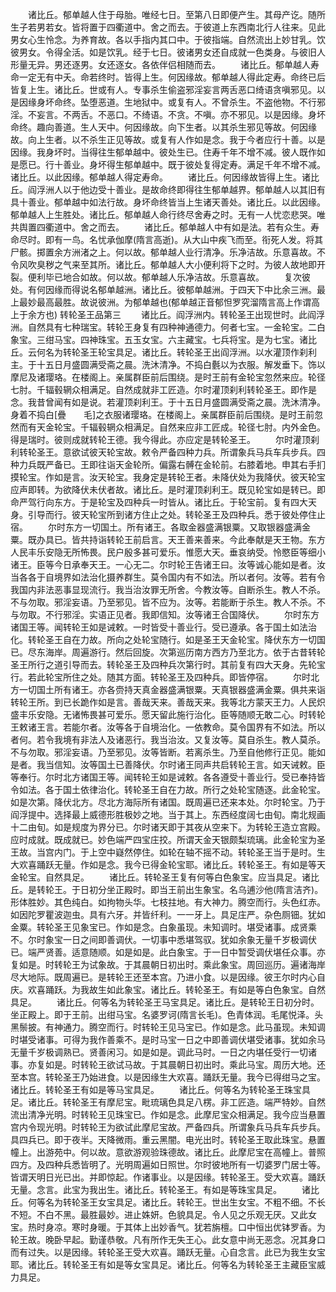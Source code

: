 <!-- { "loadSidebar": true } -->
　　诸比丘。郁单越人住于母胎。唯经七日。至第八日即便产生。其母产讫。随所生子若男若女。皆将置于四衢道中。舍之而去。于彼道上东西南北行人往来。见此男女心生怜念。为养育故。各以手指内其口中。于彼指端。自然流出上妙甘乳。饮彼男女。令得全活。如是饮乳。经于七日。彼诸男女还自成就一色类身。与彼旧人形量无异。男还逐男。女还逐女。各依伴侣相随而去。
　　诸比丘。郁单越人寿命一定无有中夭。命若终时。皆得上生。何因缘故。郁单越人得此定寿。命终已后皆复上生。诸比丘。世或有人。专事杀生偷盗邪淫妄言两舌恶口绮语贪嗔邪见。以是因缘身坏命终。坠堕恶道。生地狱中。或复有人。不曾杀生。不盗他物。不行邪淫。不妄言。不两舌。不恶口。不绮语。不贪。不嗔。亦不邪见。以是因缘。身坏命终。趣向善道。生人天中。何因缘故。向下生者。以其杀生邪见等故。何因缘故。向上生者。以不杀生正见等故。或复有人作如是念。我于今者应行十善。以是因缘。我身坏时。当得往生郁单越中。彼处生已。住寿千年不增不减。彼人既作如是愿已。行十善业。身坏得生郁单越中。既于彼处复得定寿。满足千年不增不减。诸比丘。以此因缘。郁单越人得定寿命。
　　诸比丘。何因缘故皆得上生。诸比丘。阎浮洲人以于他边受十善业。是故命终即得往生郁单越界。郁单越人以其旧有具十善业。郁单越中如法行故。身坏命终皆当上生诸天善处。诸比丘。以此因缘。郁单越人上生胜处。诸比丘。郁单越人命行终尽舍寿之时。无有一人忧恋悲哭。唯共舆置四衢道中。舍之而去。
　　诸比丘。郁单越人中有如是法。若有众生。寿命尽时。即有一鸟。名忧承伽摩(隋言高逝)。从大山中疾飞而至。衔死人发。将其尸骸。掷置余方洲渚之上。何以故。郁单越人业行清净。乐净洁故。乐意喜故。不令风吹臭秽之气来至其所。诸比丘。郁单越人大小便利将下之时。为彼人故地即开裂。便利毕已地合如故。何以故。郁单越人乐净洁故。乐意喜故。
　　复次彼处。有何因缘而得说名郁单越洲。诸比丘。彼郁单越洲。于四天下中比余三洲。最上最妙最高最胜。故说彼洲。为郁单越也(郁单越正音郁怛罗究溜隋言高上作谓高上于余方也)
转轮圣王品第三
　　诸比丘。阎浮洲内。转轮圣王出现世时。此阎浮洲。自然具有七种瑞宝。转轮王身复有四种神通德力。何者七宝。一金轮宝。二白象宝。三绀马宝。四神珠宝。五玉女宝。六主藏宝。七兵将宝。是为七宝。诸比丘。云何名为转轮圣王轮宝具足。诸比丘。转轮圣王出阎浮洲。以水灌顶作刹利主。于十五日月盛圆满受斋之晨。洗沐清净。不捣白氎以为衣服。解发垂下。饰以摩尼及诸璎珞。在楼阁上。亲属群臣前后围绕。是时王前有金轮宝忽然来应。轮径七肘。千辐毂辋众相满足。自然成就非工匠造。尔时灌顶刹利转轮圣王。即作是念。我昔曾闻有如是说。若灌顶刹利王。于十五日月盛圆满受斋之晨。洗沐清净。身着不捣白[疊　　毛]之衣服诸璎珞。在楼阁上。亲属群臣前后围绕。是时王前忽然而有天金轮宝。千辐毂辋众相满足。自然来应非工匠成。轮径七肘。内外金色。得是瑞时。彼则成就转轮王德。我今得此。亦应定是转轮圣王。
　　尔时灌顶刹利转轮圣王。意欲试彼天轮宝故。敕令严备四种力兵。所谓象兵马兵车兵步兵。四种力兵既严备已。王即往诣天金轮所。偏露右髆在金轮前。右膝着地。申其右手扪摸轮宝。作如是言。汝天轮宝。我身定是转轮王者。未降伏处为我降伏。彼天轮宝应声即转。为欲降伏未伏者故。诸比丘。是时灌顶刹利王。既见轮宝如是转已。即命严驾行向东方。于是轮宝及四种兵一时皆从。诸比丘。于轮宝前。复有四大天身。引导而行。彼天轮宝所到诸方住止之处。转轮圣王及四种兵。悉于彼处停住止宿。
　　尔时东方一切国土。所有诸王。各取金器盛满银粟。又取银器盛满金粟。既办具已。皆共持诣转轮王前启言。天王善来善来。今此奉献是天王物。东方人民丰乐安隐无所怖畏。民户殷多甚可爱乐。惟愿大天。垂哀纳受。怜愍臣等细小诸王。臣等今日承奉天王。一心无二。尔时轮王告诸王曰。汝等诚心能如是者。汝当各各于自境界如法治化摄养群生。莫令国内有不如法。所以者何。汝等。若有令我国内非法恶事显现流行。我当治汝罪无所舍。今教汝等。自断杀生。教人不杀。不与勿取。邪淫妄语。乃至邪见。皆不应为。汝等。若能断于杀生。教人不杀。不与勿取。不行邪淫。实语正见者。我即信知。汝等诸王合国降伏。
　　尔时东方诸国王等。闻转轮王如是诫敕。一时皆受十善业行。受已遵承。各于国土如法治化。转轮圣王自在力故。所向之处轮宝随行。如是圣王天金轮宝。降伏东方一切国已。尽东海岸。周遍游行。然后回旋。次第巡历南方西方乃至北方。依于古昔转轮圣王所行之道引导而去。转轮圣王及四种兵次第行时。其前复有四大天身。先轮宝行。若此轮宝所住之处。随其方面。转轮圣王及四种兵。即皆停宿。
　　尔时北方一切国土所有诸王。亦各赍持天真金器盛满银粟。天真银器盛满金粟。俱共来诣转轮王所。到已长跪作如是言。善哉天来。善哉天来。我等北方蒙天王力。人民炽盛丰乐安隐。无诸怖畏甚可爱乐。愿天留此施行治化。臣等随顺无敢二心。时转轮王敕诸王言。若能尔者。汝等各于自境治化。一依教命。莫令国界有不如法。所以者何。若令我境有非法人及诸恶行。我当治汝。又复汝等。莫自杀生。教人莫杀。不与勿取。邪淫妄语。乃至邪见。汝等皆断。若离杀生。乃至自他修行正见。能如是者。我当信知。汝等国土已善降伏。尔时诸王同声共启转轮王言。如天诫敕。臣等奉行。尔时北方诸国王等。闻转轮王如是诫敕。各各遵受十善业行。受已奉持皆令如法。各于国土依律治化。转轮圣王自在力故。所行之处轮宝随逐。此金轮宝。如是次第。降伏北方。尽北方海际所有诸国。既周遍已还来本处。尔时轮宝。乃于阎浮提中。选择最上威德形胜极妙之地。当于其上。东西经度阔七由旬。南北规画十二由旬。如是规度为界分已。尔时诸天即于其夜从空来下。为转轮王造立宫殿。应时成就。既成就已。妙色端严四宝庄挍。所谓天金天银颇梨琉璃。此金轮宝为圣王故。当宫内门。于上空中嶷然停住。如轮在轴不摇不动。转轮圣王当于是时。生大欢喜踊跃无量。作如是念。我今已得金轮宝耶。诸比丘。转轮圣王。有如是等天金轮宝。自然具足。
　　诸比丘。转轮圣王复有何等白色象宝。应当具足。诸比丘。是转轮王。于日初分坐正殿时。即当王前出生象宝。名乌逋沙他(隋言洁齐)。形体胜妙。其色纯白。如拘物头华。七枝拄地。有大神力。腾空而行。头色红赤。如因陀罗瞿波迦虫。具有六牙。并皆纤利。一一牙上。具足庄严。杂色厕钿。犹如金粟。转轮圣王见象宝已。作如是念。白象虽现。未知调时。堪受诸事。成贤乘不。尔时象宝一日之间即善调伏。一切事中悉堪驾驭。犹如余象无量千岁极调伏已。端严贤善。适意随顺。如是如是。此白象宝。于一日中暂受调伏堪任众事。亦复如是。时转轮王为试象故。于其晨朝日初出时。乘此象宝。周回巡历。遍诸海岸尽大地际。既周遍已。是转轮王还至本宫。乃进小食。以是因缘。彼王尔时内心自庆。欢喜踊跃。为我故生如此象宝。诸比丘。转轮圣王。有如是等白色象宝。自然具足。
　　诸比丘。何等名为转轮圣王马宝具足。诸比丘。是转轮王日初分时。坐正殿上。即于王前。出绀马宝。名婆罗诃(隋言长毛)。色青体润。毛尾悦泽。头黑鬃披。有神通力。腾空而行。时转轮王见马宝已。作如是念。此马虽现。未知调时堪受诸事。可得为我作善乘不。是时马宝一日之中即善调伏堪受诸事。犹如余马无量千岁极调熟已。贤善闲习。如是如是。调此马时。一日之内堪任受行一切诸事。亦复如是。时转轮王欲试马故。于其晨朝日初出时。乘此马宝。周历大地。还至本宫。转轮圣王乃始进食。以是因缘生大欢喜。踊跃无量。我今已得绀马之宝。诸比丘。转轮圣王有如是等马宝具足。
　　诸比丘。何等名为转轮圣王珠宝具足。诸比丘。转轮圣王有摩尼宝。毗琉璃色具足八楞。非工匠造。端严特妙。自然流出清净光明。时转轮王见珠宝已。作如是念。此摩尼宝众相满足。我今应当悬置宫内令现光明。时转轮王为欲试此摩尼宝故。严备四兵。所谓象兵马兵车兵步兵。具四兵已。即于夜半。天降微雨。重云黑闇。电光出时。转轮圣王取此珠宝。悬置幢上。出游苑中。何以故。意欲游观验珠德故。诸比丘。此摩尼宝在高幢上。普照四方。及四种兵悉皆明了。光明周遍如日照世。尔时彼地所有一切婆罗门居士等。皆谓天明日光已出。并即惊起。作诸事业。以是因缘。转轮圣王。受大欢喜。踊跃无量。念言。此宝为我出生。诸比丘。转轮圣王。有如是等珠宝具足。
　　诸比丘。何等名为转轮圣王女宝具足。诸比丘。转轮王。世出生女宝。不粗不细。不长不短。不白不黑。最胜最妙。进止姝妍。色貌具足。令人见之乐观无厌。又此女宝。热时身凉。寒时身暖。于其体上出妙香气。犹若旃檀。口中恒出优钵罗香。为轮王故。晚卧早起。勤谨恭敬。凡有所作无失王心。此女意中尚无恶念。况其身口而有过失。以是因缘。转轮圣王受大欢喜。踊跃无量。心自念言。此已为我生女宝耶。诸比丘。转轮圣王有如是等女宝具足。诸比丘。何等名为转轮圣王主藏臣宝威力具足。
